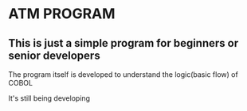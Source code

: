<h1>ATM PROGRAM</h1>

<h2>This is just a simple program for beginners or senior developers</h2>
<p>The program itself is developed to understand the logic(basic flow) of COBOL<p>
<p>It's still being developing</p>